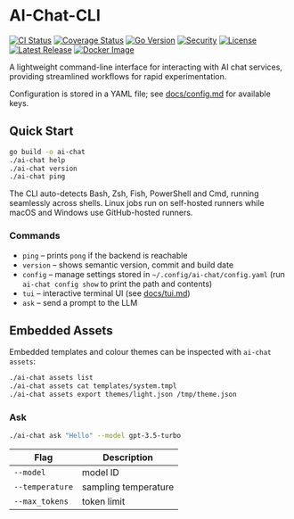 # AI-Chat-CLI

[![CI Status](https://github.com/jalsarraf0/ai-chat-cli/actions/workflows/ci.yml/badge.svg)](https://github.com/jalsarraf0/ai-chat-cli/actions/workflows/ci.yml)
[![Coverage Status](https://img.shields.io/badge/coverage-92%25-brightgreen)](https://github.com/jalsarraf0/ai-chat-cli/actions/workflows/ci.yml)
[![Go Version](https://img.shields.io/badge/go-1.24.x-blue)](https://golang.org/dl/)
[![Security](https://img.shields.io/badge/security-scanned-brightgreen)](https://github.com/jalsarraf0/ai-chat-cli/actions/workflows/ci.yml)
[![License](https://img.shields.io/github/license/jalsarraf0/ai-chat-cli)](LICENSE)
[![Latest Release](https://img.shields.io/github/v/release/jalsarraf0/ai-chat-cli?label=release)](https://github.com/jalsarraf0/ai-chat-cli/releases/latest)
[![Docker Image](https://img.shields.io/badge/container-ghcr.io%2Fjalsarraf0%2Fai--chat--cli-blue)](https://github.com/jalsarraf0/ai-chat-cli/pkgs/container/ai-chat-cli)

A lightweight command-line interface for interacting with AI chat services, providing streamlined workflows for rapid experimentation.

Configuration is stored in a YAML file; see [docs/config.md](docs/config.md) for available keys.

## Quick Start

```bash
go build -o ai-chat
./ai-chat help
./ai-chat version
./ai-chat ping
```

The CLI auto-detects Bash, Zsh, Fish, PowerShell and Cmd, running seamlessly across shells. Linux jobs run on self-hosted runners while macOS and Windows use GitHub-hosted runners.

### Commands

- `ping` – prints `pong` if the backend is reachable
- `version` – shows semantic version, commit and build date
- `config` – manage settings stored in `~/.config/ai-chat/config.yaml` (run `ai-chat config show` to print the path and contents)
- `tui` – interactive terminal UI (see [docs/tui.md](docs/tui.md))
- `ask` – send a prompt to the LLM

## Embedded Assets

Embedded templates and colour themes can be inspected with `ai-chat assets`:

```bash
./ai-chat assets list
./ai-chat assets cat templates/system.tmpl
./ai-chat assets export themes/light.json /tmp/theme.json
```

### Ask

```bash
./ai-chat ask "Hello" --model gpt-3.5-turbo
```

| Flag | Description |
|------|-------------|
| `--model` | model ID |
| `--temperature` | sampling temperature |
| `--max_tokens` | token limit |
